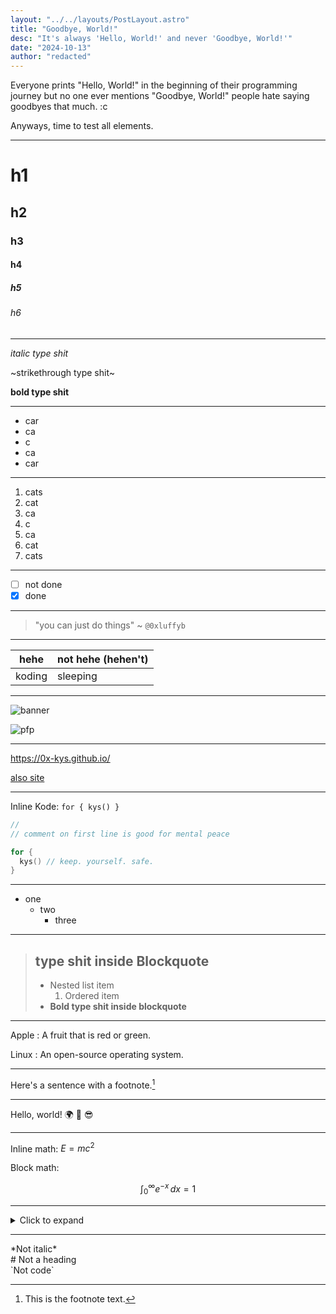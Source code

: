 ```yaml
---
layout: "../../layouts/PostLayout.astro"
title: "Goodbye, World!"
desc: "It's always 'Hello, World!' and never 'Goodbye, World!'"
date: "2024-10-13"
author: "redacted"
---
```


Everyone prints "Hello, World!" in the beginning of their programming journey but no one ever mentions "Goodbye, World!" people hate saying goodbyes that much. :c

Anyways, time to test all elements.

---

# h1

## h2

### h3

#### h4

##### h5

###### h6

---

_italic type shit_

~strikethrough type shit~

**bold type shit**

---

- car
- ca
- c
- ca
- car

---

1. cats
2. cat
3. ca
4. c
5. ca
6. cat
7. cats

---

- [ ] not done
- [x] done

---

> "you can just do things" ~ `@0xluffyb`

---

| hehe   | not hehe (hehen't) |
| ------ | ------------------ |
| koding | sleeping           |

---

![banner](/banner.jpg)

![pfp](/pfp.jpg)

---

<https://0x-kys.github.io/>

[also site](https://0x-kys.github.io/)

---

Inline Kode: `for { kys() }`

```go
//
// comment on first line is good for mental peace

for {
  kys() // keep. yourself. safe.
}
```

---

- one
  - two
    - three

---

> ## type shit inside Blockquote
>
> - Nested list item
>   1. Ordered item
> - **Bold type shit inside blockquote**

---

Apple
: A fruit that is red or green.

Linux
: An open-source operating system.

---

Here's a sentence with a footnote.[^1]

[^1]: This is the footnote text.

---

Hello, world! 🌍 🚀 😎

---

Inline math: $E = mc^2$

Block math:

$$
\int_0^\infty e^{-x} \, dx = 1
$$

---

<details>
  <summary>Click to expand</summary>
  Hidden content inside.
</details>

---

\*Not italic\*  
\# Not a heading  
\`Not code\`
